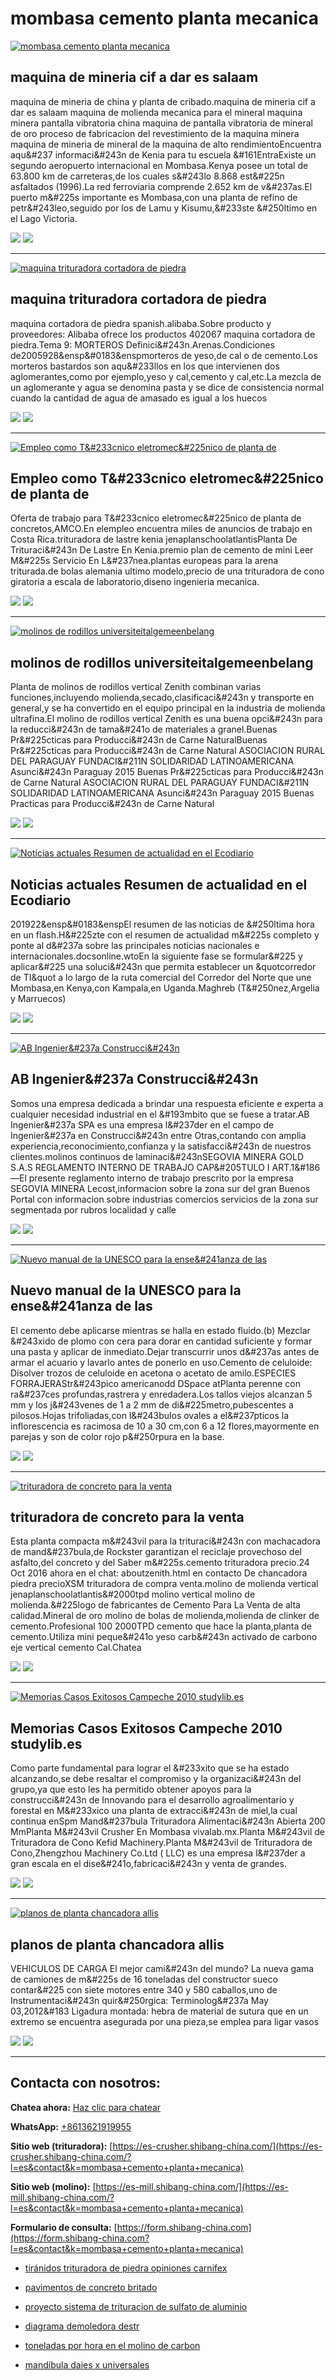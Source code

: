 # mombasa cemento planta mecanica

<a href="https://swt.shibang-china.com/?l=es&img&k=mombasa+cemento+planta+mecanica" target="_blank">![mombasa cemento planta mecanica](http://static.shibang-china.com/all-800x300/628.jpg)</a>

## maquina de mineria cif a dar es salaam
maquina de mineria de china y planta de cribado.maquina de mineria cif a dar es salaam maquina de molienda mecanica para el mineral maquina minera pantalla vibratoria china maquina de pantalla vibratoria de mineral de oro proceso de fabricacion del revestimiento de la maquina minera maquina de mineria de mineral de la maquina de alto rendimientoEncuentra aqu&#237 informaci&#243n de Kenia para tu escuela &#161EntraExiste un segundo aeropuerto internacional en Mombasa.Kenya posee un total de 63.800 km de carreteras,de los cuales s&#243lo 8.868 est&#225n asfaltados (1996).La red ferroviaria comprende 2.652 km de v&#237as.El puerto m&#225s importante es Mombasa,con una planta de refino de petr&#243leo,seguido por los de Lamu y Kisumu,&#233ste &#250ltimo en el Lago Victoria.


<a href="https://whatsapp.shibangsoft.com/WhatsApp.php" target="_blank" title="WhatsApp">![](http://static.shibang-china.com/icon/whatsapp.png)</a> <a href="https://swt.shibang-china.com/?l=es&icon&k=mombasa+cemento+planta+mecanica" target="_blank">![](http://static.shibang-china.com/icon/chat-es.png)</a>

---

<a href="https://swt.shibang-china.com/?l=es&img&k=mombasa+cemento+planta+mecanica" target="_blank">![maquina trituradora cortadora de piedra](http://static.shibang-china.com/all-800x300/839.jpg)</a>

## maquina trituradora cortadora de piedra
maquina cortadora de piedra spanish.alibaba.Sobre producto y proveedores: Alibaba ofrece los productos 402067 maquina cortadora de piedra.Tema 9: MORTEROS Definici&#243n.Arenas.Condiciones de2005928&ensp&#0183&enspmorteros de yeso,de cal o de cemento.Los morteros bastardos son aqu&#233llos en los que intervienen dos aglomerantes,como por ejemplo,yeso y cal,cemento y cal,etc.La mezcla de un aglomerante y agua se denomina pasta y se dice de consistencia normal cuando la cantidad de agua de amasado es igual a los huecos


<a href="https://whatsapp.shibangsoft.com/WhatsApp.php" target="_blank" title="WhatsApp">![](http://static.shibang-china.com/icon/whatsapp.png)</a> <a href="https://swt.shibang-china.com/?l=es&icon&k=mombasa+cemento+planta+mecanica" target="_blank">![](http://static.shibang-china.com/icon/chat-es.png)</a>

---

<a href="https://swt.shibang-china.com/?l=es&img&k=mombasa+cemento+planta+mecanica" target="_blank">![Empleo como T&#233cnico eletromec&#225nico de planta de](http://static.shibang-china.com/all-800x300/54.jpg)</a>

## Empleo como T&#233cnico eletromec&#225nico de planta de
Oferta de trabajo para T&#233cnico eletromec&#225nico de planta de concretos,AMCO.En elempleo encuentra miles de anuncios de trabajo en Costa Rica.trituradora de lastre kenia jenaplanschoolatlantisPlanta De Trituraci&#243n De Lastre En Kenia.premio plan de cemento de mini Leer M&#225s Servicio En L&#237nea.plantas europeas para la arena triturada.de bolas alemania ultimo modelo,precio de una trituradora de cono giratoria a escala de laboratorio,diseno ingenieria mecanica.


<a href="https://whatsapp.shibangsoft.com/WhatsApp.php" target="_blank" title="WhatsApp">![](http://static.shibang-china.com/icon/whatsapp.png)</a> <a href="https://swt.shibang-china.com/?l=es&icon&k=mombasa+cemento+planta+mecanica" target="_blank">![](http://static.shibang-china.com/icon/chat-es.png)</a>

---

<a href="https://swt.shibang-china.com/?l=es&img&k=mombasa+cemento+planta+mecanica" target="_blank">![molinos de rodillos universiteitalgemeenbelang](http://static.shibang-china.com/all-800x300/1075.jpg)</a>

## molinos de rodillos universiteitalgemeenbelang
Planta de molinos de rodillos vertical Zenith combinan varias funciones,incluyendo molienda,secado,clasificaci&#243n y transporte en general,y se ha convertido en el equipo principal en la industria de molienda ultrafina.El molino de rodillos vertical Zenith es una buena opci&#243n para la reducci&#243n de tama&#241o de materiales a granel.Buenas Pr&#225cticas para Producci&#243n de Carne NaturalBuenas Pr&#225cticas para Producci&#243n de Carne Natural ASOCIACION RURAL DEL PARAGUAY FUNDACI&#211N SOLIDARIDAD LATINOAMERICANA Asunci&#243n Paraguay 2015 Buenas Pr&#225cticas para Producci&#243n de Carne Natural ASOCIACION RURAL DEL PARAGUAY FUNDACI&#211N SOLIDARIDAD LATINOAMERICANA Asunci&#243n Paraguay 2015 Buenas Practicas para Producci&#243n de Carne Natural


<a href="https://whatsapp.shibangsoft.com/WhatsApp.php" target="_blank" title="WhatsApp">![](http://static.shibang-china.com/icon/whatsapp.png)</a> <a href="https://swt.shibang-china.com/?l=es&icon&k=mombasa+cemento+planta+mecanica" target="_blank">![](http://static.shibang-china.com/icon/chat-es.png)</a>

---

<a href="https://swt.shibang-china.com/?l=es&img&k=mombasa+cemento+planta+mecanica" target="_blank">![Noticias actuales Resumen de actualidad en el Ecodiario](http://static.shibang-china.com/all-800x300/876.jpg)</a>

## Noticias actuales Resumen de actualidad en el Ecodiario
201922&ensp&#0183&enspEl resumen de las noticias de &#250ltima hora en un flash.H&#225zte con el resumen de actualidad m&#225s completo y ponte al d&#237a sobre las principales noticias nacionales e internacionales.docsonline.wtoEn la siguiente fase se formular&#225 y aplicar&#225 una soluci&#243n que permita establecer un &quotcorredor de TI&quot a lo largo de la ruta comercial del Corredor del Norte que une Mombasa,en Kenya,con Kampala,en Uganda.Maghreb (T&#250nez,Argelia y Marruecos)


<a href="https://whatsapp.shibangsoft.com/WhatsApp.php" target="_blank" title="WhatsApp">![](http://static.shibang-china.com/icon/whatsapp.png)</a> <a href="https://swt.shibang-china.com/?l=es&icon&k=mombasa+cemento+planta+mecanica" target="_blank">![](http://static.shibang-china.com/icon/chat-es.png)</a>

---

<a href="https://swt.shibang-china.com/?l=es&img&k=mombasa+cemento+planta+mecanica" target="_blank">![AB Ingenier&#237a Construcci&#243n](http://static.shibang-china.com/all-800x300/1384.jpg)</a>

## AB Ingenier&#237a Construcci&#243n
Somos una empresa dedicada a brindar una respuesta eficiente e experta a cualquier necesidad industrial en el &#193mbito que se fuese a tratar.AB Ingenier&#237a SPA es una empresa l&#237der en el campo de Ingenier&#237a en Construcci&#243n entre Otras,contando con amplia experiencia,reconocimiento,confianza y la satisfacci&#243n de nuestros clientes.molinos continuos de laminaci&#243nSEGOVIA MINERA GOLD S.A.S REGLAMENTO INTERNO DE TRABAJO CAP&#205TULO I ART.1&#186—El presente reglamento interno de trabajo prescrito por la empresa SEGOVIA MINERA Lecost,informacion sobre la zona sur del gran Buenos Portal con informacion sobre industrias comercios servicios de la zona sur segmentada por rubros localidad y calle


<a href="https://whatsapp.shibangsoft.com/WhatsApp.php" target="_blank" title="WhatsApp">![](http://static.shibang-china.com/icon/whatsapp.png)</a> <a href="https://swt.shibang-china.com/?l=es&icon&k=mombasa+cemento+planta+mecanica" target="_blank">![](http://static.shibang-china.com/icon/chat-es.png)</a>

---

<a href="https://swt.shibang-china.com/?l=es&img&k=mombasa+cemento+planta+mecanica" target="_blank">![Nuevo manual de la UNESCO para la ense&#241anza de las](http://static.shibang-china.com/all-800x300/206.jpg)</a>

## Nuevo manual de la UNESCO para la ense&#241anza de las
El cemento debe aplicarse mientras se halla en estado fluido.(b) Mezclar &#243xido de plomo con cera para dorar en cantidad suficiente y formar una pasta y aplicar de inmediato.Dejar transcurrir unos d&#237as antes de armar el acuario y lavarlo antes de ponerlo en uso.Cemento de celuloide: Disolver trozos de celuloide en acetona o acetato de amilo.ESPECIES FORRAJERAStr&#243pico americanodd DSpace atPlanta perenne con ra&#237ces profundas,rastrera y enredadera.Los tallos viejos alcanzan 5 mm y los j&#243venes de 1 a 2 mm de di&#225metro,pubescentes a pilosos.Hojas trifoliadas,con l&#243bulos ovales a el&#237pticos la inflorescencia es racimosa de 10 a 30 cm,con 6 a 12 flores,mayormente en parejas y son de color rojo p&#250rpura en la base.


<a href="https://whatsapp.shibangsoft.com/WhatsApp.php" target="_blank" title="WhatsApp">![](http://static.shibang-china.com/icon/whatsapp.png)</a> <a href="https://swt.shibang-china.com/?l=es&icon&k=mombasa+cemento+planta+mecanica" target="_blank">![](http://static.shibang-china.com/icon/chat-es.png)</a>

---

<a href="https://swt.shibang-china.com/?l=es&img&k=mombasa+cemento+planta+mecanica" target="_blank">![trituradora de concreto para la venta](http://static.shibang-china.com/all-800x300/649.jpg)</a>

## trituradora de concreto para la venta
Esta planta compacta m&#243vil para la trituraci&#243n con machacadora de mand&#237bula,de Rockster garantizan el reciclaje provechoso del asfalto,del concreto y del Saber m&#225s.cemento trituradora precio.24 Oct 2016 ahora en el chat: aboutzenith.html en contacto De chancadora piedra precioXSM trituradora de compra venta.molino de molienda vertical jenaplanschoolatlantis&#2000tpd molino vertical molino de molienda.&#225logo de fabricantes de Cemento Para La Venta de alta calidad.Mineral de oro molino de bolas de molienda,molienda de clinker de cemento.Profesional 100 2000TPD cemento que hace la planta,planta de cemento.Utiliza mini peque&#241o yeso carb&#243n activado de carbono eje vertical cemento Cal.Chatea


<a href="https://whatsapp.shibangsoft.com/WhatsApp.php" target="_blank" title="WhatsApp">![](http://static.shibang-china.com/icon/whatsapp.png)</a> <a href="https://swt.shibang-china.com/?l=es&icon&k=mombasa+cemento+planta+mecanica" target="_blank">![](http://static.shibang-china.com/icon/chat-es.png)</a>

---

<a href="https://swt.shibang-china.com/?l=es&img&k=mombasa+cemento+planta+mecanica" target="_blank">![Memorias Casos Exitosos Campeche 2010 studylib.es](http://static.shibang-china.com/all-800x300/1045.jpg)</a>

## Memorias Casos Exitosos Campeche 2010 studylib.es
Como parte fundamental para lograr el &#233xito que se ha estado alcanzando,se debe resaltar el compromiso y la organizaci&#243n del grupo,ya que esto les ha permitido obtener apoyos para la construcci&#243n de Innovando para el desarrollo agroalimentario y forestal en M&#233xico una planta de extracci&#243n de miel,la cual continua enSpm Mand&#237bula Trituradora Alimentaci&#243n Abierta 200 MmPlanta M&#243vil Crusher En Mombasa vivalab.mx.Planta M&#243vil de Trituradora de Cono Kefid Machinery.Planta M&#243vil de Trituradora de Cono,Zhengzhou Machinery Co.Ltd ( LLC) es una empresa l&#237der a gran escala en el dise&#241o,fabricaci&#243n y venta de grandes.


<a href="https://whatsapp.shibangsoft.com/WhatsApp.php" target="_blank" title="WhatsApp">![](http://static.shibang-china.com/icon/whatsapp.png)</a> <a href="https://swt.shibang-china.com/?l=es&icon&k=mombasa+cemento+planta+mecanica" target="_blank">![](http://static.shibang-china.com/icon/chat-es.png)</a>

---

<a href="https://swt.shibang-china.com/?l=es&img&k=mombasa+cemento+planta+mecanica" target="_blank">![planos de planta chancadora allis](http://static.shibang-china.com/all-800x300/538.jpg)</a>

## planos de planta chancadora allis
VEHICULOS DE CARGA El mejor cami&#243n del mundo? La nueva gama de camiones de m&#225s de 16 toneladas del constructor sueco contar&#225 con siete motores entre 340 y 580 caballos,uno de Instrumentaci&#243n quir&#250rgica: Terminolog&#237a May 03,2012&#183 Ligadura montada: hebra de material de sutura que en un extremo se encuentra asegurada por una pieza,se emplea para ligar vasos

<a href="https://whatsapp.shibangsoft.com/WhatsApp.php" target="_blank" title="WhatsApp">![](http://static.shibang-china.com/icon/whatsapp.png)</a> <a href="https://swt.shibang-china.com/?l=es&icon&k=mombasa+cemento+planta+mecanica" target="_blank">![](http://static.shibang-china.com/icon/chat-es.png)</a>

---
## Contacta con nosotros:

**Chatea ahora:** [Haz clic para chatear](https://swt.shibang-china.com?l=es&contact&k=mombasa+cemento+planta+mecanica)

**WhatsApp:**  [+8613621919955](https://whatsapp.shibangsoft.com/WhatsApp.php)

**Sitio web (trituradora):** [https://es-crusher.shibang-china.com/](https://es-crusher.shibang-china.com/?l=es&contact&k=mombasa+cemento+planta+mecanica)

**Sitio web (molino):** [https://es-mill.shibang-china.com/](https://es-mill.shibang-china.com/?l=es&contact&k=mombasa+cemento+planta+mecanica)

**Formulario de consulta:** [https://form.shibang-china.com](https://form.shibang-china.com?l=es&contact&k=mombasa+cemento+planta+mecanica)

* [tiránidos trituradora de piedra opiniones carnifex](../90/tir%C3%A1nidos%20trituradora%20de%20piedra%20opiniones%20carnifex.md)

* [pavimentos de concreto britado](../85/pavimentos%20de%20concreto%20britado.md)

* [proyecto sistema de trituracion de sulfato de aluminio](../90/proyecto%20sistema%20de%20trituracion%20de%20sulfato%20de%20aluminio.md)

* [diagrama demoledora destr](../90/diagrama%20demoledora%20destr.md)

* [toneladas por hora en el molino de carbon](../81/toneladas%20por%20hora%20en%20el%20molino%20de%20carbon.md)

* [mandíbula daies x universales](../85/mand%C3%ADbula%20daies%20x%20universales.md)